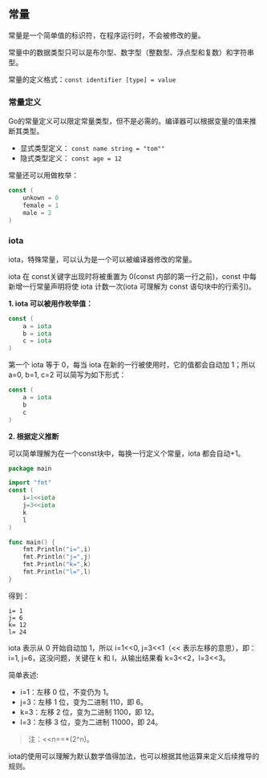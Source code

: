 ## 常量

常量是一个简单值的标识符，在程序运行时，不会被修改的量。

常量中的数据类型只可以是布尔型、数字型（整数型、浮点型和复数）和字符串型。

常量的定义格式：`const identifier [type] = value`

### 常量定义

Go的常量定义可以限定常量类型，但不是必需的。编译器可以根据变量的值来推断其类型。

- 显式类型定义： `const name string = "tom""`
- 隐式类型定义： `const age = 12`

常量还可以用做枚举：
```go
const (
    unkown = 0
    female = 1
    male = 2
)
```

### iota

iota，特殊常量，可以认为是一个可以被编译器修改的常量。

iota 在 const关键字出现时将被重置为 0(const 内部的第一行之前)，const 中每新增一行常量声明将使 iota 计数一次(iota 可理解为 const 语句块中的行索引)。

**1. iota 可以被用作枚举值：**
```go
const (
    a = iota
    b = iota
    c = iota
)
```
第一个 iota 等于 0，每当 iota 在新的一行被使用时，它的值都会自动加 1；所以 a=0, b=1, c=2 可以简写为如下形式：
```go
const (
    a = iota
    b
    c
)
```

**2. 根据定义推断**

可以简单理解为在一个const块中，每换一行定义个常量，iota 都会自动+1。
```go
package main

import "fmt"
const (
    i=1<<iota
    j=3<<iota
    k
    l
)

func main() {
    fmt.Println("i=",i)
    fmt.Println("j=",j)
    fmt.Println("k=",k)
    fmt.Println("l=",l)
}
```

得到：
```
i= 1
j= 6
k= 12
l= 24
```
iota 表示从 0 开始自动加 1，所以 i=1<<0, j=3<<1（<< 表示左移的意思），即：i=1, j=6，这没问题，关键在 k 和 l，从输出结果看 k=3<<2，l=3<<3。

简单表述:

* i=1：左移 0 位，不变仍为 1。
* j=3：左移 1 位，变为二进制 110，即 6。
* k=3：左移 2 位，变为二进制 1100，即 12。
* l=3：左移 3 位，变为二进制 11000，即 24。

> 注：<<n==*(2^n)。

iota的使用可以理解为默认数学值得加法，也可以根据其他运算来定义后续推导的规则。
